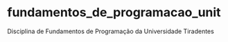 # fundamentos_de_programacao_unit
Disciplina de Fundamentos de Programação da Universidade Tiradentes
